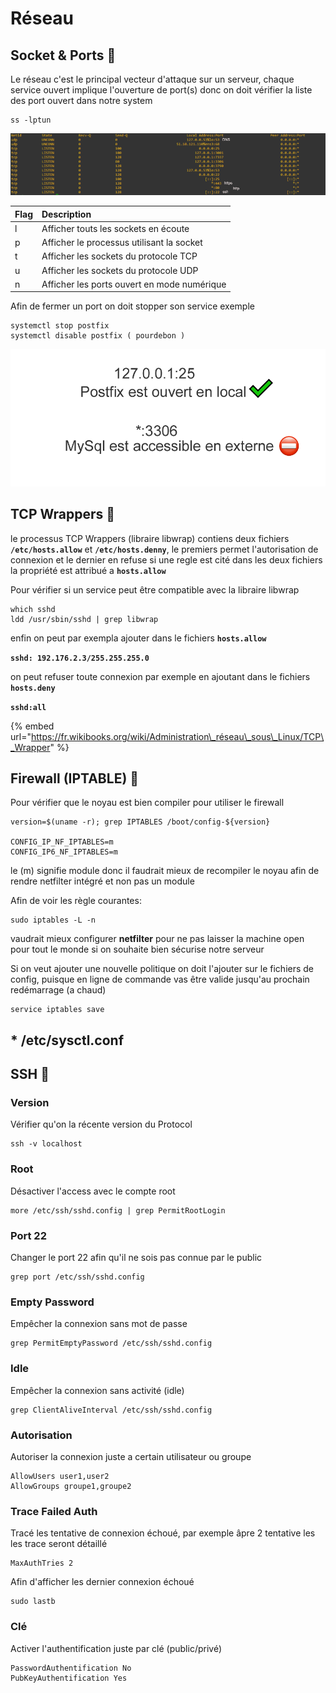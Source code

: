 # Réseau

## Socket & Ports 🔴 

Le réseau c'est le principal vecteur d'attaque sur un serveur, chaque service ouvert implique l'ouverture de port\(s\) donc on doit vérifier la liste des port ouvert dans notre system

```text
ss -lptun
```

![](../.gitbook/assets/port.png)

| Flag | Description |
| :--- | :--- |
| l | Afficher touts les sockets en écoute |
| p | Afficher le processus utilisant la socket |
| t | Afficher les sockets du protocole TCP |
| u | Afficher les sockets du protocole UDP |
| n | Afficher les ports ouvert en mode numérique |

Afin de fermer un port on doit stopper son service exemple

```text
systemctl stop postfix
systemctl disable postfix ( pourdebon )
```

![](../.gitbook/assets/ip.png)

## TCP Wrappers 🔴 

le processus TCP Wrappers \(libraire libwrap\) contiens deux fichiers **`/etc/hosts.allow`** et **`/etc/hosts.denny`**, le premiers permet l'autorisation de connexion et le dernier en refuse si une regle est cité dans les deux fichiers la propriété est attribué a **`hosts.allow`**

Pour vérifier si un service peut être compatible avec la libraire libwrap

```text
which sshd
ldd /usr/sbin/sshd | grep libwrap
```

enfin on peut par exempla ajouter dans le fichiers **`hosts.allow`**

**`sshd: 192.176.2.3/255.255.255.0`**

on peut refuser toute connexion par exemple en ajoutant dans le fichiers **`hosts.deny`**

**`sshd:all`**

{% embed url="https://fr.wikibooks.org/wiki/Administration\_réseau\_sous\_Linux/TCP\_Wrapper" %}

## Firewall \(IPTABLE\) 🔴 

Pour vérifier que le noyau est bien compiler pour utiliser le firewall 

```text
version=$(uname -r); grep IPTABLES /boot/config-${version}

CONFIG_IP_NF_IPTABLES=m
CONFIG_IP6_NF_IPTABLES=m
```

le \(m\) signifie module donc il faudrait mieux de recompiler le noyau afin de rendre netfilter intégré et non pas un module

Afin de voir les règle courantes:

```text
sudo iptables -L -n
```

vaudrait mieux configurer **netfilter** pour ne pas laisser la machine open pour tout le monde si on souhaite bien sécurise notre serveur 

Si on veut ajouter une nouvelle politique on doit l'ajouter sur le fichiers de config, puisque en ligne de commande vas être valide jusqu'au prochain redémarrage \(a chaud\)

```text
service iptables save
```

## \* /etc/sysctl.conf

## SSH 🔴 

### Version

Vérifier qu'on la récente version du Protocol

```text
ssh -v localhost
```

### Root

Désactiver l'access avec le compte root

```text
more /etc/ssh/sshd.config | grep PermitRootLogin
```

### Port 22

Changer le port 22 afin qu'il ne sois pas connue par le public

```text
grep port /etc/ssh/sshd.config
```

### Empty Password

Empêcher la connexion sans mot de passe

```text
grep PermitEmptyPassword /etc/ssh/sshd.config
```

### Idle

Empêcher la connexion sans activité \(idle\)

```text
grep ClientAliveInterval /etc/ssh/sshd.config
```

### Autorisation 

Autoriser la connexion juste a certain utilisateur ou groupe 

```text
AllowUsers user1,user2
AllowGroups groupe1,groupe2
```

### Trace Failed Auth

Tracé les tentative de connexion échoué, par exemple âpre 2 tentative les les trace seront détaillé

```text
MaxAuthTries 2
```

Afin d'afficher les dernier connexion échoué 

```text
sudo lastb
```

### Clé

Activer l'authentification juste par clé \(public/privé\)

```text
PasswordAuthentification No
PubKeyAuthentification Yes
```

